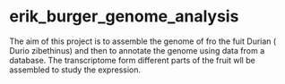 # erik_burger_genome_analysis
The aim of this project is to assemble the genome of fro the fuit Durian (​Durio zibethinus)​ and then to annotate the genome using data from a database. The transcriptome form different parts of the fruit wll be assembled to study the expression.